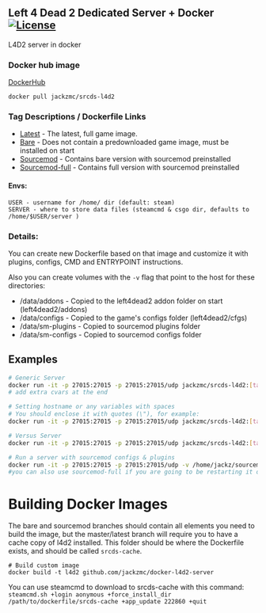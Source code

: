 ## Left 4 Dead 2 Dedicated Server + Docker [![License](http://img.shields.io/:license-mit-blue.svg)](https://github.com/Gonzih/docker-csgo-server/blob/master/LICENSE.md)
L4D2 server in docker 

### Docker hub image
[DockerHub](https://hub.docker.com/r/jackzmc/srcds-l4d2)
```shell
docker pull jackzmc/srcds-l4d2
```

### Tag Descriptions / Dockerfile Links
* [Latest](https://github.com/Jackzmc/docker-l4d2-server/blob/master/Dockerfile) - The latest, full game image.
* [Bare](https://github.com/Jackzmc/docker-l4d2-server/blob/bare/Dockerfile) - Does not contain a predownloaded game image, must be installed on start
* [Sourcemod](https://github.com/Jackzmc/docker-l4d2-server/blob/sourcemod/Dockerfile) - Contains bare version with sourcemod preinstalled
* [Sourcemod-full](https://github.com/Jackzmc/docker-l4d2-server/blob/sourcemod-full/Dockerfile) - Contains full version with sourcemod preinstalled

#### Envs:
```env 
USER - username for /home/ dir (default: steam)
SERVER - where to store data files (steamcmd & csgo dir, defaults to /home/$USER/server )
```

### Details:
You can create new Dockerfile based on that image and customize it with plugins, configs, CMD and ENTRYPOINT instructions.

Also you can create volumes with the `-v` flag that point to the host for these directories:
* /data/addons - Copied to the left4dead2 addon folder on start (left4dead2/addons)
* /data/configs - Copied to the game's configs folder (left4dead2/cfgs)
* /data/sm-plugins - Copied to sourcemod plugins folder
* /data/sm-configs - Copied to sourcemod configs folder

## Examples
```bash
# Generic Server
docker run -it -p 27015:27015 -p 27015:27015/udp jackzmc/srcds-l4d2:[tag-name] -usercon +map c8m1_apartment
# add extra cvars at the end

# Setting hostname or any variables with spaces
# You should enclose it with quotes (\"), for example:
docker run -it -p 27015:27015 -p 27015:27015/udp jackzmc/srcds-l4d2:[tag-name] -usercon +hostname "\"My Server With Spaces\""

# Versus Server
docker run -it -p 27015:27015 -p 27015:27015/udp jackzmc/srcds-l4d2:[tag-name] -usercon +map c8m1_apartment versus +sv_gametypes "VERSUS" 

# Run a server with sourcemod configs & plugins
docker run -it -p 27015:27015 -p 27015:27015/udp -v /home/jackz/sourcemod-plugins:/data/sm-plugins -v /home/jackz/sourcemod-configs/configs:/data/sm-configs jackzmc/srcds-l4d2:sourcemod -usercon +map c8m1_apartment 
#you can also use sourcemod-full if you are going to be restarting it often

```
# Building Docker Images
The bare and sourcemod branches should contain all elements you need to build the image, but the master/latest branch will require you to have a cache copy of l4d2 installed. This folder should be where the Dockerfile exists, and should be called `srcds-cache`. 

```shell
# Build custom image
docker build -t l4d2 github.com/jackzmc/docker-l4d2-server
```

You can use steamcmd to download to srcds-cache with this command:
`steamcmd.sh +login aonymous +force_install_dir /path/to/dockerfile/srcds-cache +app_update 222860 +quit`

